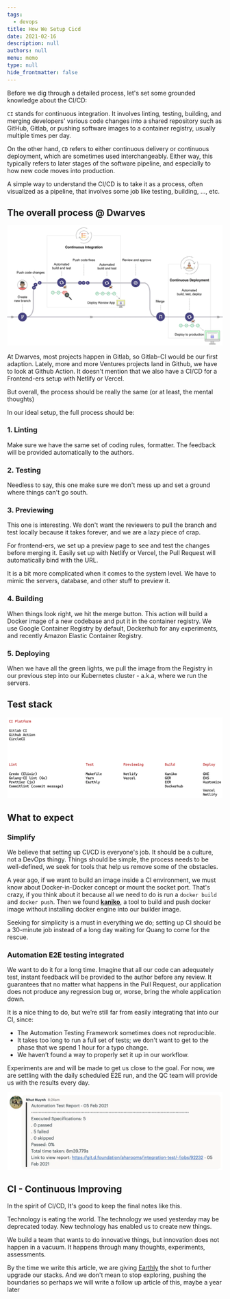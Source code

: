 ```yaml
---
tags: 
  - devops
title: How We Setup Cicd
date: 2021-02-16
description: null
authors: null
menu: memo
type: null
hide_frontmatter: false
---
```


Before we dig through a detailed process, let's set some grounded knowledge about the CI/CD:

`CI` stands for continuous integration. It involves linting, testing, building, and merging developers' various code changes into a shared repository such as GitHub, Gitlab, or pushing software images to a container registry, usually multiple times per day.

On the other hand, `CD` refers to either continuous delivery or continuous deployment, which are sometimes used interchangeably. Either way, this typically refers to later stages of the software pipeline, and especially to how new code moves into production.

A simple way to understand the CI/CD is to take it as a process, often visualized as a pipeline, that involves some job like testing, building, ..., etc.

## The overall process @ Dwarves
![](assets/how-we-setup-cicd_fa32c5b22664bf943dd7d4314b012a83_md5.webp)

At Dwarves, most projects happen in Gitlab, so Gitlab-CI would be our first adaption. Lately, more and more Ventures projects land in Github, we have to look at Github Action. It doesn't mention that we also have a CI/CD for a Frontend-ers setup with Netlify or Vercel.

But overall, the process should be really the same (or at least, the mental thoughts)

In our ideal setup, the full process should be:

### 1. Linting
Make sure we have the same set of coding rules, formatter. The feedback will be provided automatically to the authors.

### 2. Testing
Needless to say, this one make sure we don't mess up and set a ground where things can't go south.

### 3. Previewing
This one is interesting. We don't want the reviewers to pull the branch and test locally because it takes forever, and we are a lazy piece of crap.

For frontend-ers, we set up a preview page to see and test the changes before merging it. Easily set up with Netlify or Vercel, the Pull Request will automatically bind with the URL.

It is a bit more complicated when it comes to the system level. We have to mimic the servers, database, and other stuff to preview it.

### 4. Building
When things look right, we hit the merge button. This action will build a Docker image of a new codebase and put it in the container registry. We use Google Container Registry by default, Dockerhub for any experiments, and recently Amazon Elastic Container Registry.

### 5. Deploying
When we have all the green lights, we pull the image from the Registry in our previous step into our Kubernetes cluster - a.k.a, where we run the servers.

## Test stack
![](assets/how-we-setup-cicd_9dd15aea3c3de09d92b44754a736b607_md5.webp)

## What to expect
### Simplify
We believe that setting up CI/CD is everyone's job. It should be a culture, not a DevOps thingy. Things should be simple, the process needs to be well-defined, we seek for tools that help us remove some of the obstacles.

A year ago, if we want to build an image inside a CI environment, we must know about Docker-in-Docker concept or mount the socket port. That's crazy, if you think about it because all we need to do is run a `docker build` and `docker push`. Then we found **[kaniko](https://github.com/GoogleContainerTools/kaniko)**, a tool to build and push docker image without installing docker engine into our builder image.

Seeking for simplicity is a must in everything we do; setting up CI should be a 30-minute job instead of a long day waiting for Quang to come for the rescue.

### Automation E2E testing integrated
We want to do it for a long time. Imagine that all our code can adequately test, instant feedback will be provided to the author before any review. It guarantees that no matter what happens in the Pull Request, our application does not produce any regression bug or, worse, bring the whole application down.

It is a nice thing to do, but we’re still far from easily integrating that into our CI, since:

* The Automation Testing Framework sometimes does not reproducible.
* It takes too long to run a full set of tests; we don't want to get to the phase that we spend 1 hour for a typo change.
* We haven’t found a way to properly set it up in our workflow.

Experiments are and will be made to get us close to the goal. For now, we are settling with the daily scheduled E2E run, and the QC team will provide us with the results every day.

![](assets/how-we-setup-cicd_f38b955faad846c6c75b4252b56fe1b4_md5.webp)

## CI - Continuous Improving
In the spirit of CI/CD, It's good to keep the final notes like this.

Technology is eating the world. The technology we used yesterday may be deprecated today. New technology has enabled us to create new things.

We build a team that wants to do innovative things, but innovation does not happen in a vacuum. It happens through many thoughts, experiments, assessments.

By the time we write this article, we are giving [Earthly](https://github.com/earthly/earthly) the shot to further upgrade our stacks. And we don't mean to stop exploring, pushing the boundaries so perhaps we will write a follow up article of this, maybe a year later
